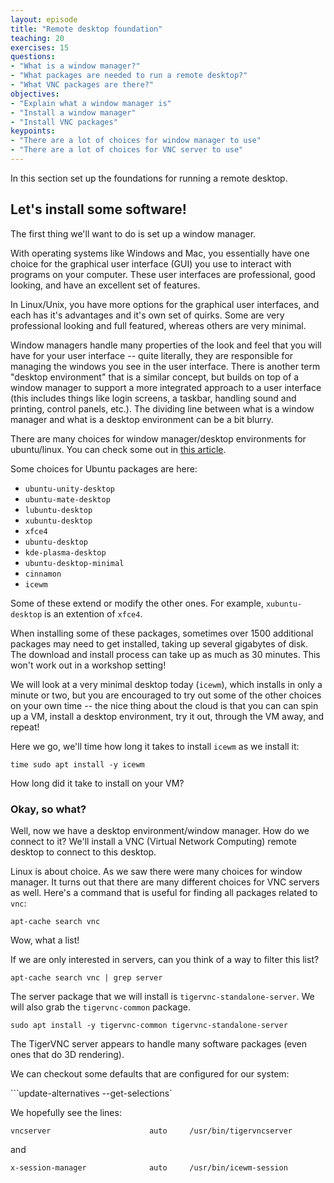 ```yaml
---
layout: episode
title: "Remote desktop foundation"
teaching: 20
exercises: 15
questions:
- "What is a window manager?"
- "What packages are needed to run a remote desktop?"
- "What VNC packages are there?"
objectives:
- "Explain what a window manager is"
- "Install a window manager"
- "Install VNC packages"
keypoints:
- "There are a lot of choices for window manager to use"
- "There are a lot of choices for VNC server to use"
---
```


In this section set up the foundations for running a remote desktop.

## Let's install some software!

The first thing we'll want to do is set up a window manager.

With operating systems like Windows and Mac, you essentially have one choice for the graphical user interface (GUI) you use to interact with programs on your computer. These user interfaces are professional, good looking, and have an excellent set of features.

In Linux/Unix, you have more options for the graphical user interfaces, and each has it's advantages and it's own set of quirks. Some are very professional looking and full featured, whereas others are very minimal.

Window managers handle many properties of the look and feel that you will have for your user interface -- quite literally, they are responsible for managing the windows you see in the user interface. There is another term "desktop environment" that is a similar concept, but builds on top of a window manager to support a more integrated approach to a user interface (this includes things like login screens, a taskbar, handling sound and printing, control panels, etc.). The dividing line between what is a window manager and what is a desktop environment can be a bit blurry.

There are many choices for window manager/desktop environments for ubuntu/linux. You can check some out in [this article](https://linuxconfig.org/8-best-ubuntu-desktop-environments-18-04-bionic-beaver-linux).

Some choices for Ubuntu packages are here:

* `ubuntu-unity-desktop`
* `ubuntu-mate-desktop`
* `lubuntu-desktop`
* `xubuntu-desktop`
* `xfce4`
* `ubuntu-desktop`
* `kde-plasma-desktop`
* `ubuntu-desktop-minimal`
* `cinnamon`
* `icewm`

Some of these extend or modify the other ones. For example, `xubuntu-desktop` is an extention of `xfce4`.

When installing some of these packages, sometimes over 1500 additional packages may need to get installed, taking up several gigabytes of disk. The download and install process can take up as much as 30 minutes. This won't work out in a workshop setting!

We will look at a very minimal desktop today (`icewm`), which installs in only a minute or two, but you are encouraged to try out some of the other choices on your own time -- the nice thing about the cloud is that you can can spin up a VM, install a desktop environment, try it out, through the VM away, and repeat!

Here we go, we'll time how long it takes to install `icewm` as we install it:

```time sudo apt install -y icewm```

How long did it take to install on your VM?

### Okay, so what?

Well, now we have a desktop environment/window manager. How do we connect to it? We'll install a VNC (Virtual Network Computing) remote desktop to connect to this desktop.

Linux is about choice. As we saw there were many choices for window manager. It turns out that there are many different choices for VNC servers as well. Here's a command that is useful for finding all packages related to `vnc`:

```apt-cache search vnc```

Wow, what a list!

If we are only interested in servers, can you think of a way to filter this list?

```apt-cache search vnc | grep server```

The server package that we will install is `tigervnc-standalone-server`. We will also grab the `tigervnc-common` package.

```sudo apt install -y tigervnc-common tigervnc-standalone-server```

The TigerVNC server appears to handle many software packages (even ones that do 3D rendering).

We can checkout some defaults that are configured for our system:

```update-alternatives --get-selections`

We hopefully see the lines:

```vncserver                      auto     /usr/bin/tigervncserver```

and

```x-session-manager              auto     /usr/bin/icewm-session```

